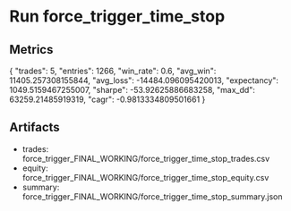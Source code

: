 # Run force_trigger_time_stop

## Metrics
{
  "trades": 5,
  "entries": 1266,
  "win_rate": 0.6,
  "avg_win": 11405.257308155844,
  "avg_loss": -14484.096095420013,
  "expectancy": 1049.5159467255007,
  "sharpe": -53.92625886683258,
  "max_dd": 63259.21485919319,
  "cagr": -0.9813334809501661
}

## Artifacts
- trades: force_trigger_FINAL_WORKING/force_trigger_time_stop_trades.csv
- equity: force_trigger_FINAL_WORKING/force_trigger_time_stop_equity.csv
- summary: force_trigger_FINAL_WORKING/force_trigger_time_stop_summary.json
